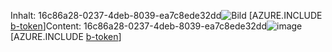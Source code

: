 <span data-ttu-id="11e77-101">Inhalt: 16c86a28-0237-4deb-8039-ea7c8ede32dd![Bild](c46a17fb-2911-4111-8538-7df9a585e84e.png)
[AZURE.INCLUDE [b-token](b294ddd9-18e7-44bc-aa56-4eb94fa1f5fa.md)]</span><span class="sxs-lookup"><span data-stu-id="11e77-101">Content: 16c86a28-0237-4deb-8039-ea7c8ede32dd![image](c46a17fb-2911-4111-8538-7df9a585e84e.png)
[AZURE.INCLUDE [b-token](b294ddd9-18e7-44bc-aa56-4eb94fa1f5fa.md)]</span></span>
